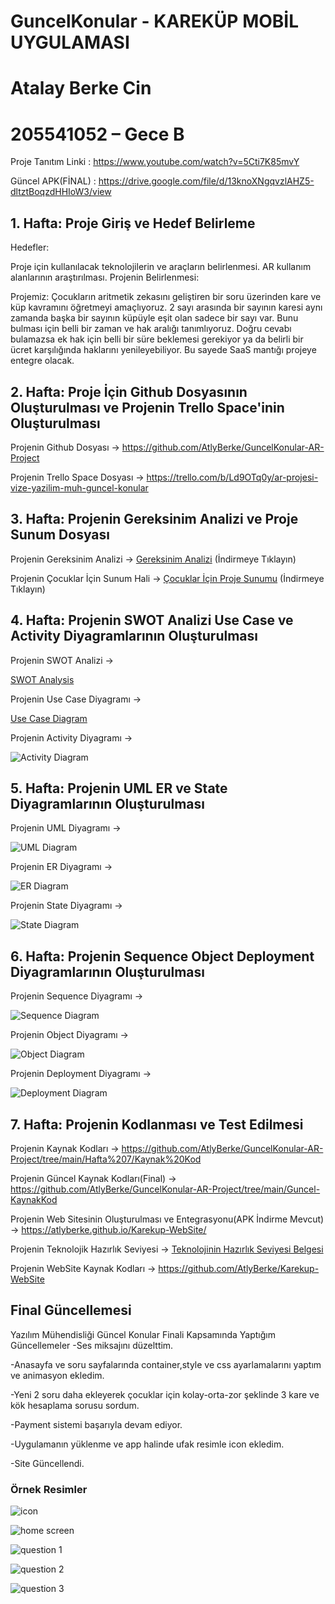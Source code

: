 # GuncelKonular - KAREKÜP MOBİL UYGULAMASI
# Atalay Berke Cin
# 205541052 – Gece B

Proje Tanıtım Linki : https://www.youtube.com/watch?v=5Cti7K85mvY

Güncel APK(FİNAL) : https://drive.google.com/file/d/13knoXNgqvzlAHZ5-dltztBoqzdHHIoW3/view

## 1. Hafta: Proje Giriş ve Hedef Belirleme
Hedefler:

Proje için kullanılacak teknolojilerin ve araçların belirlenmesi.
AR kullanım alanlarının araştırılması.
Projenin Belirlenmesi:

Projemiz:
Çocukların aritmetik zekasını geliştiren bir soru üzerinden kare ve küp kavramını öğretmeyi amaçlıyoruz. 2 sayı arasında bir sayının karesi aynı zamanda başka bir sayının küpüyle eşit olan sadece bir sayı var.
Bunu bulması için belli bir zaman ve hak aralığı tanımlıyoruz.
Doğru cevabı bulamazsa ek hak için belli bir süre beklemesi gerekiyor ya da belirli bir ücret karşılığında haklarını yenileyebiliyor.
Bu sayede SaaS mantığı projeye entegre olacak.


## 2. Hafta: Proje İçin Github Dosyasının Oluşturulması ve Projenin Trello Space'inin Oluşturulması
Projenin Github Dosyası       -> https://github.com/AtlyBerke/GuncelKonular-AR-Project

Projenin Trello Space Dosyası -> https://trello.com/b/Ld9OTq0y/ar-projesi-vize-yazilim-muh-guncel-konular

## 3. Hafta: Projenin Gereksinim Analizi ve Proje Sunum Dosyası
Projenin Gereksinim Analizi -> 
[Gereksinim Analizi](<Hafta 3/Projenin Gereksinim Analizi/KareKüp_Gereksinim_Analizi.docx>) (İndirmeye Tıklayın)

Projenin Çocuklar İçin Sunum Hali -> [Çocuklar İçin Proje Sunumu](<Hafta 3/Projenin Gereksinim Analiz Sunumu - Çocuklar İçin/Pixel Gereksinim Analizi Sunumu-KareKüp Uygulaması.pdf>) (İndirmeye Tıklayın)


## 4. Hafta: Projenin SWOT Analizi Use Case ve Activity Diyagramlarının Oluşturulması

Projenin SWOT Analizi ->

[SWOT Analysis](<Hafta 4/Projenin Swot Analizi/SWOT_Analizi.pdf>)

Projenin Use Case Diyagramı ->

[Use Case Diagram](<Hafta 4/Projenin Use-Case Diyagramı/Use-Case_Diagram.pdf>)

Projenin Activity Diyagramı ->

![Activity Diagram](<Hafta 4/Projenin Activity Diyagramı/Activitiy_Diagram.png>)

## 5. Hafta: Projenin UML ER ve State Diyagramlarının Oluşturulması

Projenin UML Diyagramı ->

![UML Diagram](<Hafta 5/Projenin UML Diyagramı/UML_Diagram.png>)

Projenin ER Diyagramı ->

![ER Diagram](<Hafta 5/Projenin ER Diyagramı/ER_Diagram.png>)

Projenin State Diyagramı ->

![State Diagram](<Hafta 5/Projenin State Diyagramı/State_Diagram.png>)

## 6. Hafta: Projenin Sequence Object Deployment Diyagramlarının Oluşturulması

Projenin Sequence Diyagramı -> 

![Sequence Diagram](<Hafta 6/Projenin Sequence Diyagramı/Sequence_Diagram.png>)


Projenin Object Diyagramı -> 

![Object Diagram](<Hafta 6/Projenin Object Diyagramı/Object_Diagram.png>)


Projenin Deployment Diyagramı ->

![Deployment Diagram](<Hafta 6/Projenin Deployment Diyagramı/Deployment_diagram.png>)

## 7. Hafta: Projenin Kodlanması ve Test Edilmesi
Projenin Kaynak Kodları -> https://github.com/AtlyBerke/GuncelKonular-AR-Project/tree/main/Hafta%207/Kaynak%20Kod

Projenin Güncel Kaynak Kodları(Final) -> https://github.com/AtlyBerke/GuncelKonular-AR-Project/tree/main/Guncel-KaynakKod

Projenin Web Sitesinin Oluşturulması ve Entegrasyonu(APK İndirme Mevcut) -> https://atlyberke.github.io/Karekup-WebSite/

Projenin Teknolojik Hazırlık Seviyesi -> [Teknolojinin Hazırlık Seviyesi Belgesi](<Hafta 7/Teknolojik Hazırlık Seviyesi/Teknoloji Hazırlık Seviye Belirleme.xlsx>)

Projenin WebSite Kaynak Kodları -> https://github.com/AtlyBerke/Karekup-WebSite

## Final Güncellemesi
Yazılım Mühendisliği Güncel Konular Finali Kapsamında Yaptığım Güncellemeler
-Ses miksajını düzelttim.


-Anasayfa ve soru sayfalarında container,style ve css ayarlamalarını yaptım ve animasyon ekledim.


-Yeni 2 soru daha ekleyerek çocuklar için kolay-orta-zor şeklinde 3 kare ve kök hesaplama sorusu sordum.


-Payment sistemi başarıyla devam ediyor.


-Uygulamanın yüklenme ve app halinde ufak resimle icon ekledim.


-Site Güncellendi.

### Örnek Resimler

![icon](<Proje Görselleri/icon.jpg>)

![home screen](<Proje Görselleri/homegamescreen.jpg>)

![question 1](<Proje Görselleri/question1screen.jpg>)

![question 2](<Proje Görselleri/question2screen.jpg>)

![question 3](<Proje Görselleri/question3 screen.jpg>)





